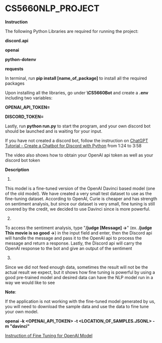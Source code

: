 # CS5660NLP_PROJECT

**Instruction**

The following Python Libraries are required for running the project:

**discord.api**

**openai**

**python-dotenv**

**requests**

In terminal, run **pip install [name_of_package]** to install all the required packages

Upon installing all the libraries, go under **\CS5660Bot** and create a **.env** including two variables:

**OPENAI_API_TOKEN=**

**DISCORD_TOKEN=**

Lastly, run **python run.py** to start the program, and your own discord bot should be launched and is waiting for your input.

If you have not created a discord bot, follow the instruction on [ChatGPT Tutorial - Create a Chatbot for Discord with Python](https://www.youtube.com/watch?v=wdgVv4UP08c) from 1:24 to 3:58

The video also shows how to obtain your OpenAI api token as well as your discord bot token

**Description**

1.
This model is a fine-tuned version of the OpenAI Davinci based model (one of the old model). We have created a very small test dataset to use as the fine-tuning dataset. According to OpenAI, Curie is cheaper and has strength on sentiment analysis, but since our dataset is very small, fine tuning is still covered by the credit, we decided to use Davinci since is more powerful. 

2.
To access the sentiment analysis, type "**/judge [Message] ->**" (ex. **/judge This movie is so good ->**) in the input field and enter, then the Discord api will handle the message and pass it to the OpenAI api to process the message and return a response. Lastly, the Discord api will carry the OpenAI response to the bot and give an output of the sentiment 

  3.
Since we did not feed enough data, sometimes the result will not be the actual result we expect, but it shows how fine tuning is powerful by using a good pre-trained model and desired data can have the NLP model run in a way we would like to see 

  
**Note**:

If the application is not working with the fine-tuned model generated by us, you will need to download the sample data and use the data to fine tune your own model. 


**openai -k <OPENAI_API_TOKEN> -t <LOCATION_OF_SAMPLES.JSONL> -m "davinci"**

[Instruction of Fine Tuning for OpenAI Model](https://platform.openai.com/docs/guides/fine-tuning)




